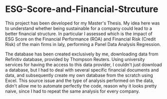 # ESG-Score-and-Financial-Strcuture
This project has been developed for my Master's Thesis. My idea here was to understand whether being sustainable for a company could lead to a better financial structure. In particular I assessed which is the impact of ESG Score on the Financial Performance (ROA) and Financial Risk (Credit Risk) of the main firms in Ialy, performing a Panel Data Analysis Regression.

The database has been created exclusively by me, downloading data from Refinitiv database, provided by Thompson Reuters. Using university services for having the access to this data provider, I couldn't just download a database, but I had to deal with several specific financial documents and data, and subsequently create my own database from the scratch using Excel. This source issue and the type of analysis performed on the data, didn't allow me to automate perfectly the code, reason why it looks pretty naive, since I had to repeat the same analysis for every company.


